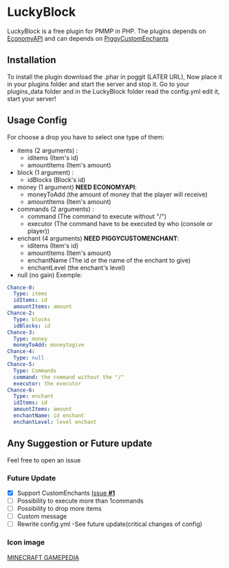 # LuckyBlock
LuckyBlock is a free plugin for PMMP in PHP. The plugins depends on [EconomyAPI](https://poggit.pmmp.io/p/EconomyAPI/5.7.2) and can depends on [PiggyCustomEnchants](https://poggit.pmmp.io/p/PiggyCustomEnchants/1.4.2)
## Installation
To install the plugin download the .phar in poggit (LATER URL),
Now place it in your plugins folder and start the server and stop it.
Go to your plugins_data folder and in the LuckyBlock folder read the config.yml edit it, start your server!
## Usage Config
For choose a drop you have to select one type of them:
 - items (2 arguments) :
 	- iditems (Item's id)
 	- amountItems (Item's amount)
 - block (1 argument) :
 	- idBlocks (Block's id)
 - money (1 argument) **NEED ECONOMYAPI**:
 	- moneyToAdd (the amount of money that the player will receive)
 	- amountItems (Item's amount)
 - commands (2 arguments) :
 	- command (The command to execute without "/")
 	- executor (The command have to be executed by who (console or player))
 - enchant (4 arguments) **NEED PIGGYCUSTOMENCHANT**:
 	- iditems (Item's id)
 	- amountItems (Item's amount)
 	- enchantName (The id or the name of the enchant to give)
 	- enchantLevel (the enchant's level)
 - null (no gain)
Exemple:
```YAML
Chance-0: 
  Type: items
  idItems: id
  amountItems: amount
Chance-2:
  Type: blocks
  idBlocks: id
Chance-3:
  Type: money
  moneyToAdd: moneytogive
Chance-4:
  Type: null
Chance-5:
  Type: Commands
  command: the command without the "/"
  executor: the executor
Chance-6:
  Type: enchant
  idItems: id
  amountItems: amount
  enchantName: id enchant
  enchantLevel: level enchant

```
## Any Suggestion or Future update
Feel free to open an issue
### Future Update
 - [x] Support CustomEnchants [Issue **#1**](https://github.com/Palente/LuckyBlock/issues/1)
 - [ ] Possibility to execute more than 1commands
 - [ ] Possibility to drop more items
 - [ ] Custom message
 - [ ] Rewrite config.yml -See future update(critical changes of config)

### Icon image
[MINECRAFT GAMEPEDIA](https://minecraft.gamepedia.com/Mods/Lucky_Block)
